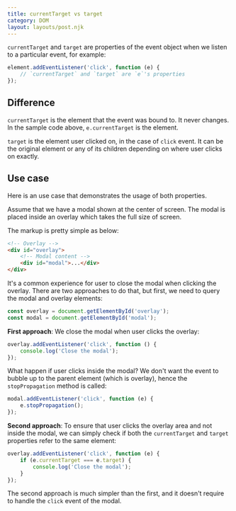 ```yaml
---
title: currentTarget vs target
category: DOM
layout: layouts/post.njk
---
```


`currentTarget` and `target` are properties of the event object when we listen to a particular event, for example:

```js
element.addEventListener('click', function (e) {
    // `currentTarget` and `target` are `e`'s properties
});
```

## Difference

`currentTarget` is the element that the event was bound to. It never changes. In the sample code above, `e.currentTarget` is the element.

`target` is the element user clicked on, in the case of `click` event. It can be the original element or any of its children depending on where user clicks on exactly.

## Use case

Here is an use case that demonstrates the usage of both properties.

Assume that we have a modal shown at the center of screen. The modal is placed inside an overlay which takes the full size of screen.

The markup is pretty simple as below:

```html
<!-- Overlay -->
<div id="overlay">
    <!-- Modal content -->
    <div id="modal">...</div>
</div>
```

It's a common experience for user to close the modal when clicking the overlay. There are two approaches to do that, but first, we need to query the modal and overlay elements:

```js
const overlay = document.getElementById('overlay');
const modal = document.getElementById('modal');
```

**First approach**: We close the modal when user clicks the overlay:

```js
overlay.addEventListener('click', function () {
    console.log('Close the modal');
});
```

What happen if user clicks inside the modal? We don't want the event to bubble up to the parent element (which is overlay), hence the `stopPropagation` method is called:

```js
modal.addEventListener('click', function (e) {
    e.stopPropagation();
});
```

**Second approach**: To ensure that user clicks the overlay area and not inside the modal, we can simply check if both the `currentTarget` and `target` properties refer to the same element:

```js
overlay.addEventListener('click', function (e) {
    if (e.currentTarget === e.target) {
        console.log('Close the modal');
    }
});
```

The second approach is much simpler than the first, and it doesn't require to handle the `click` event of the modal.
